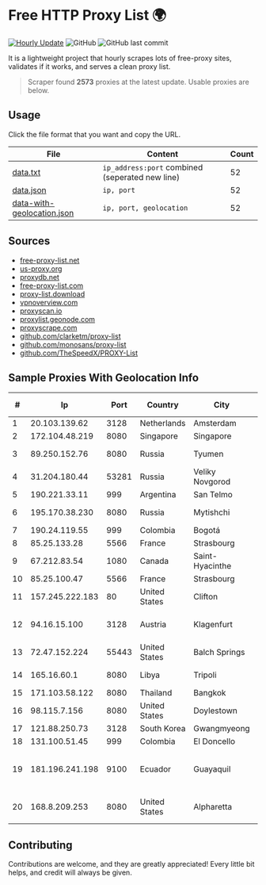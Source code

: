 
# Free HTTP Proxy List 🌍

[![Hourly Update](https://github.com/mertguvencli/http-proxy-list/actions/workflows/main.yml/badge.svg?branch=main)](https://github.com/mertguvencli/http-proxy-list/actions/workflows/main.yml)
![GitHub](https://img.shields.io/github/license/mertguvencli/http-proxy-list)
![GitHub last commit](https://img.shields.io/github/last-commit/mertguvencli/http-proxy-list)

It is a lightweight project that hourly scrapes lots of free-proxy sites, validates if it works, and serves a clean proxy list.


> Scraper found **2573** proxies at the latest update. Usable proxies are below.

## Usage

Click the file format that you want and copy the URL.


|File|Content|Count|
|----|-------|-----|
|[data.txt](https://raw.githubusercontent.com/mertguvencli/http-proxy-list/main/proxy-list/data.txt)|`ip_address:port` combined (seperated new line)|52|
|[data.json](https://raw.githubusercontent.com/mertguvencli/http-proxy-list/main/proxy-list/data.json)|`ip, port`|52|
|[data-with-geolocation.json](https://raw.githubusercontent.com/mertguvencli/http-proxy-list/main/proxy-list/data-with-geolocation.json)|`ip, port, geolocation`|52|

## Sources

* [free-proxy-list.net](https://free-proxy-list.net)
* [us-proxy.org](https://www.us-proxy.org)
* [proxydb.net](http://proxydb.net)
* [free-proxy-list.com](https://free-proxy-list.com/?page=&port=&type%5B%5D=http&type%5B%5D=https&up_time=0&search=Search)
* [proxy-list.download](https://www.proxy-list.download/HTTP)
* [vpnoverview.com](https://vpnoverview.com/privacy/anonymous-browsing/free-proxy-servers)
* [proxyscan.io](https://www.proxyscan.io)
* [proxylist.geonode.com](https://proxylist.geonode.com/api/proxy-list?limit=300&page=1&sort_by=lastChecked&sort_type=desc&protocols=http,https)
* [proxyscrape.com](https://api.proxyscrape.com/v2/?request=displayproxies&protocol=http&timeout=10000&country=all&ssl=all&anonymity=all)
* [github.com/clarketm/proxy-list](https://raw.githubusercontent.com/clarketm/proxy-list/master/proxy-list-raw.txt)
* [github.com/monosans/proxy-list](https://raw.githubusercontent.com/monosans/proxy-list/main/proxies/http.txt)
* [github.com/TheSpeedX/PROXY-List](https://raw.githubusercontent.com/TheSpeedX/PROXY-List/master/http.txt)


## Sample Proxies With Geolocation Info

|#|Ip|Port|Country|City|Internet Service Provider|
|-|--|----|-------|----|-------------------------|
|1|20.103.139.62|3128|Netherlands|Amsterdam|Microsoft Corporation|
|2|172.104.48.219|8080|Singapore|Singapore|Linode, LLC|
|3|89.250.152.76|8080|Russia|Tyumen|JSC "ER-Telecom Holding"|
|4|31.204.180.44|53281|Russia|Veliky Novgorod|Ltd "Maxima"|
|5|190.221.33.11|999|Argentina|San Telmo|AMX Argentina S.A.|
|6|195.170.38.230|8080|Russia|Mytishchi|East Telecom Internet provider|
|7|190.24.119.55|999|Colombia|Bogotá|ETB - Colombia|
|8|85.25.133.28|5566|France|Strasbourg|Host Europe GmbH|
|9|67.212.83.54|1080|Canada|Saint-Hyacinthe|eStruxture Data Centers Inc.|
|10|85.25.100.47|5566|France|Strasbourg|Host Europe GmbH|
|11|157.245.222.183|80|United States|Clifton|DigitalOcean, LLC|
|12|94.16.15.100|3128|Austria|Klagenfurt|ANEXIA Internetdienstleistungs GmbH|
|13|72.47.152.224|55443|United States|Balch Springs|Suddenlink Communications|
|14|165.16.60.1|8080|Libya|Tripoli|Aljeel Aljadeed For Technology|
|15|171.103.58.122|8080|Thailand|Bangkok|True Internet Co., Ltd.|
|16|98.115.7.156|8080|United States|Doylestown|Verizon Business|
|17|121.88.250.73|3128|South Korea|Gwangmyeong|DLIVE|
|18|131.100.51.45|999|Colombia|El Doncello|Fibernet TV SAS|
|19|181.196.241.198|9100|Ecuador|Guayaquil|Corporacion Nacional De Telecomunicaciones - CNT EP|
|20|168.8.209.253|8080|United States|Alpharetta|Board of Regents of the University System of Georgia|



## Contributing

Contributions are welcome, and they are greatly appreciated! Every
little bit helps, and credit will always be given.

